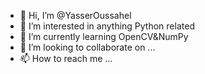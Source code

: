 - 👋 Hi, I’m @YasserOussahel
- 👀 I’m interested in anything Python related
- 🌱 I’m currently learning OpenCV&NumPy
- 💞️ I’m looking to collaborate on ...
- 📫 How to reach me ...

<!---
YasserOussahel/YasserOussahel is a ✨ special ✨ repository because its `README.md` (this file) appears on your GitHub profile.
You can click the Preview link to take a look at your changes.
--->

